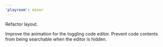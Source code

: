 ```yaml
---
'playroom': minor
---
```


Refactor layout.

Improve the animation for the toggling code editor. Prevent code contents from being searchable when the editor is hidden.
